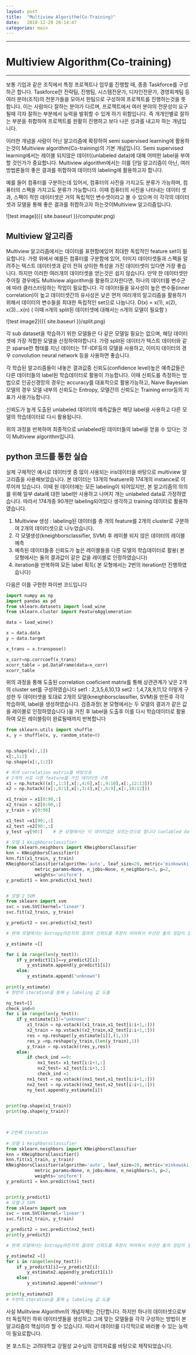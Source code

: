 ```yaml
---
layout: post
title:  "Multiview Algorithm(Co-Training)"
date:   2018-12-20 20:14:47
categories: main
---
```

* * *
# Multiview Algorithm(Co-training)
* * *
보통 기업과 같은 조직에서 특정 프로젝트나 업무를 진행할 때, 종종 Taskforce를 구성하곤 합니다. Taskforce란 전략팀, 진행팀, 시스템전문가, 디자인전문가, 경영회계팀 등 여러 분야(조직)의 전문가들을 모아서 한팀으로 구성하여 프로젝트를 진행하는것을 뜻합니다. 이는 사람마다 잘하는 분야가 다르며, 프로젝트에서 여러 분야의 전문성이 요구될때 각자 잘하는 부분에서 능력을 발휘할 수 있게 하기 위함입니다. 즉 개개인별로 잘하는 부분을 취합하여 프로젝트를 원활히 진행하고 보다 나은 성과를 내고자 하는 개념입니다.

이러한 개념을 사람이 아닌 알고리즘에 확장하여 semi supervised learning에 활용하는것이 Multiview algorithm(Co-training)의 기본 개념입니다. Semi supervised learning에서는 레이블 되지않은 데이터(unlabeled data)에 대해 어떠한 label을 부여할 것인가가 중요합니다. Multiview algorithm에서는 이를 단일 알고리즘이 아닌, 여러 방법론들의 좋은 결과를 취합하여 데이터의 labeling에 활용하고자 합니다. 

예를 들어 컴퓨터를 구분하는데 있어서, 컴퓨터의 사진을 가지고도 분류가 가능하며, 컴퓨터의 스펙을 가지고도 분류가 가능합니다. 이때 컴퓨터의 사진을 나타내는 데이터 셋과, 스펙이 적힌 데이터셋은 거의 독립적인 변수셋이라고 볼 수 있으며 이 각각의 데이터셋과 모델을 통해 좋은 결과를 취합하고자 하는것이Multiview 알고리즘입니다. 

![test image]({{ site.baseurl }}/computer.png)

## Multiview 알고리즘
Multiview 알고리즘에서는 데이터를 표현함에있어 최대한 독립적인 feature set이 필요합니다. 가령 위에서 예를든 컴퓨터를 구분함에 있어, 이미지 데이터셋들과 스펙을 알려주는 텍스트 데이터셋과 같이 전혀 상이한 특성을 가진 데이터셋이 있다면 가장 좋습니다. 하지만 이러한 여러개의 데이터셋을 얻는것은 쉽지 않습니다. 만약 한 데이터셋만 주어질 경우에도 Multiview algorithm을 활용하고자한다면, 하나의 데이터를 변수군에 따라 클러스터링하는 작업이 필요합니다. 각 데이터들을 유사성이 높은 변수들(inner correlation)이 높고 데이터셋간의 유사성은 낮은 먼저 여러개의 알고리즘을 활용하기 위해서 데이터의 변수들을 최대한 독립적인 set으로 나눕니다. D(x) = x(1), x(2), x(3)...x(n) ( 이때 n개의 split된 데이터셋에 대해서는 n개의 모델이 필요함 )

![test image2]({{ site.baseurl }}/split.png)

각 sub dataset을 학습하기 위한 모델들은 다 같은 모델일 필요는 없으며, 해당 데이터셋에 가장 적합한 모델을 선정하여야합니다. 가령 split된 데이터가 텍스트 데이터와 같은 sparse한 형태를 지닌 데이터는 TF-IDF등의 모델을 사용하고, 이미지 데이터의 경우 convolution neural network 등을 사용하면 좋습니다.

각 학습된 알고리즘들이 내놓은 결과값중 신뢰도(confidence level)높은 예측값들은 다른 데이터들의 label된 학습데이터로 활용이 가능합니다. 이때 신뢰도를 측정하는 방법으로 인공신경망의 경우는 accuracy를 대표적으로 활용가능하고, Naive Bayesian모델의 경우 모델 내부의 신뢰도는 Entropy, 모델간의 신뢰도는 Training error등의 지표가 사용가능합니다.

신뢰도가 높게 도출된 unlabeled 데이터의 예측값들은 해당 label을 사용하고 다른 모델의 학습데이터로 다시 활용됩니다. 

위의 과정을 반복하여 최종적으로 unlabeled된 데이터들의 label을 얻을 수 있다는 것이 Multiview algorithm입니다.

## python 코드를 통한 실습
실제 구체적인 예시로 데이터셋 중 많이 사용되는 iris데이터을 바탕으로 multiview 알고리즘을 사용해보았습니다. 본 데이터는 13개의 featuere와 174개의 instance로 이루어져 있습니다.
이때 원 데이터에는 모든 labeling이 되어있지만, 본 알고리즘의 의의를 위해 일부 data에 대한 label만 사용하고 나머지 개는 unlabeled data로 가정하였습니다. 따라서 174개중 90개만 labeling되어있다 생각하고 training 데이터로 활용하였습니다.

1. Multiview 생성 : labeling된 데이터를 총 개의 feature를 2개의 cluster로 구분하여 2개의 데이터셋으로 나누었습니다. 
2. 각 모델생성(kneighborsclassifier, SVM) 후 레이블 되지 않은 데이터의 레이블 예측
3. 예측된 데이터들중 신뢰도가 높은 레이블들을 다른 모델의 학습데이터로 활용( 본 모형에서는 둘의 결과값이 같은 값을 레이블로 인정하였습니다)
4. iteration을 반복하여 모든 label 획득( 본 모형에서는 2번의 iteration만 진행하였습니다)

다음은 이를 구현한 파이썬 코드입니다
```python
import numpy as np
import pandas as pd
from sklearn.datasets import load_wine
from sklearn.cluster import FeatureAgglomeration

data = load_wine()

x = data.data
y = data.target

x_trans = x.transpose()

x_corr=np.corrcoef(x_trans)
xcorr_table = pd.DataFrame(data=x_corr)
xcorr_table

```
위의 과정을 통해 도출된 correlation coeficient matrix를 통해 상관관계가 낮은 2개의 cluster set를 구성하였습니다
set1 : 2,3,5,6,10,13
set2 : 1,4,7,8,9,11,12 
이렇게 구성한 두 데이터셋을 토대로 2개의 모델(kneighborsclassifier, SVM)을 만든후 각각 학습하여, label을 생성하였습니다.
검증과정( 본 모형에서는 두 모델의 결과가 같은 값을 레이블로 인정하였습니다 )을 거친 후 label을 도출후 이를 다시 학습데이터로 활용하여 모든 레이블링이 완료될때까지 반복합니다 
```python
from sklearn.utils import shuffle
x, y = shuffle(x, y, random_state=0)


np.shape(x[:,1])
x[:,1:2]
np.shape(x[:,1:2])

# 위의 correlation matrix를 바탕으로
# 2개의 서로 다른 feature를 가진 데이터셋 구축
x1 = np.hstack((x[:,1:3],x[:,4:6],x[:,9:10],x[:,12:13]))
x2 = np.hstack((x[:,0:1],x[:,3:4],x[:,6:9],x[:,10:12]))

x1_train = x1[0:90,:]
x2_train = x2[0:90,:]
y_train = y[0:90]

x1_test =x1[90:,:]
x2_test =x2[90:,:]
y_test =y[90:]    # 본 모형에서는 이 데이터값은 모르는것으로 합니다 (unlabled data)

# 모델 1 Keighborsclassifier
from sklearn.neighbors import KNeighborsClassifier
knn = KNeighborsClassifier()
knn.fit(x1_train, y_train) 
KNeighborsClassifier(algorithm='auto', leaf_size=20, metric='minkowski',
           metric_params=None, n_jobs=None, n_neighbors=3, p=2,
           weights='uniform')
y_predict1 = knn.predict(x1_test)


# 모델 2 SVM
from sklearn import svm
svc = svm.SVC(kernel='linear')
svc.fit(x2_train, y_train)    

y_predict2 = svc.predict(x2_test)

# 현재 모델에서는 Entropy라든지의 결과의 신뢰도를 측정이 어려워서 우선은 둘의 정답이 일치하는 것을 label로 인정하는 방법을 사용합니다.

y_estimate =[]

for i in range(len(y_test)):
    if y_predict1[i]==y_predict2[i]:
        y_estimate.append(y_predict1[i])
    else:
        y_estimate.append("unknown")
        
print(y_estimate)
# 한번의 iteration을 통해 y labeling 값 도출

ny_test=[]
check_ind=0
for i in range(len(y_test)):
    if y_estimate[i]!="unknown":
        x1_train = np.vstack((x1_train,x1_test[i:i+1,:]))
        x2_train = np.vstack((x2_train,x2_test[i:i+1,:]))
        res = np.reshape([y_estimate[i]],(1,1))
        res_y =np.reshape(y_train,(len(y_train),1))
        y_train = np.vstack((res_y,res))
    else:
        if check_ind ==0:
            nx1_test= x1_test[i:i+1,:]
            nx2_test= x2_test[i:i+1,:]
            check_ind =1
        nx1_test = np.vstack((nx1_test,x1_test[i:i+1,:]))
        nx2_test = np.vstack((nx2_test,x2_test[i:i+1,:]))
        ny_test.append(y_estimate[i])

        
print(np.shape(x1_train))
print(np.shape(y_train))      
        


# 2번째 iteration   
        
# 모델 1 Keighborsclassifier
from sklearn.neighbors import KNeighborsClassifier
knn = KNeighborsClassifier()
knn.fit(x1_train, y_train) 
KNeighborsClassifier(algorithm='auto', leaf_size=20, metric='minkowski',
           metric_params=None, n_jobs=None, n_neighbors=3, p=2,
           weights='uniform')
y_predict1 = knn.predict(nx1_test)


print(y_predict1)
# 모델 2 SVM
from sklearn import svm
svc = svm.SVC(kernel='linear')
svc.fit(x2_train, y_train)    

y_predict2 = svc.predict(nx2_test)
print(y_predict2)

# 현재 모델에서는 Entropy라든지의 결과의 신뢰도를 측정이 어려워서 우선은 둘의 정답이 일치하는 것을 label로 인정하는 방법을 사용합니다.

y_estimate2 =[]
for i in range(len(ny_test)):
    if y_predict1[i]==y_predict2[i]:
        y_estimate2.append(y_predict1[i])
    else:
        y_estimate2.append("unknown")
        
print(y_estimate2)
# 두번의 iteration을 통해 y labeling 값 도출

```
사실 Mulitview Algorithm의 개념자체는 간단합니다. 하지만 하나의 데이터셋으로부터 독립적인 하위 데이터셋들을 생성하고 그에 맞는 모델들을 각각 구성하는 방법이 본 알고리즘의 핵심이라 할 수 있습니다. 따라서 데이터를 다각적으로 바라볼 수 있는 능력이 필요로합니다.


본 포스트는 고려대학교 강필성 교수님의 강의자료를 바탕으로 제작되었습니다.
